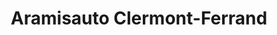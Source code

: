 ---
title: "Aramisauto Clermont-Ferrand"
url: /clermont-ferrand/aramisauto-clermont-ferrand/
shop: voiture
---